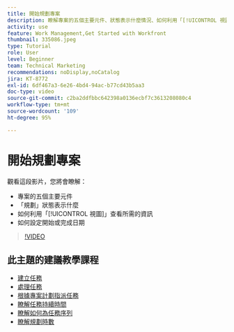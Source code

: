 ```yaml
---
title: 開始規劃專案
description: 瞭解專案的五個主要元件、狀態表示什麼情況、如何利用「[!UICONTROL 視圖]」查看相關資訊，以及如何設定開始或到期日期。
activity: use
feature: Work Management,Get Started with Workfront
thumbnail: 335086.jpeg
type: Tutorial
role: User
level: Beginner
team: Technical Marketing
recommendations: noDisplay,noCatalog
jira: KT-8772
exl-id: 6df467a3-6e26-4bd4-94ac-b77cd43b5aa3
doc-type: video
source-git-commit: c2ba2ddfbbc642398a0136ecbf7c3613208080c4
workflow-type: tm+mt
source-wordcount: '109'
ht-degree: 95%

---
```


# 開始規劃專案

觀看這段影片，您將會瞭解：

* 專案的五個主要元件
* 「規劃」狀態表示什麼
* 如何利用「[!UICONTROL 視圖]」查看所需的資訊
* 如何設定開始或完成日期

>[!VIDEO](https://video.tv.adobe.com/v/335086/?quality=12&learn=on)

## 此主題的建議教學課程

* [建立任務](https://experienceleague.adobe.com/docs/workfront-learn/tutorials-workfront/manage-work/tasks/how-to-create-tasks.html)
* [處理任務](https://experienceleague.adobe.com/docs/workfront-learn/tutorials-workfront/manage-work/tasks/work-with-tasks.html)
* [根據專案計劃指派任務](https://experienceleague.adobe.com/docs/workfront-learn/tutorials-workfront/manage-work/tasks/assign-tasks-from-the-project-plan.html)
* [瞭解任務持續時間](https://experienceleague.adobe.com/docs/workfront-learn/tutorials-workfront/manage-work/tasks/understand-task-durations.html)
* [瞭解如何為任務序列](https://experienceleague.adobe.com/docs/workfront-learn/tutorials-workfront/manage-work/tasks/learn-to-sequence-tasks.html)
* [瞭解規劃時數](https://experienceleague.adobe.com/docs/workfront-learn/tutorials-workfront/manage-work/tasks/understand-planned-hours.html)
